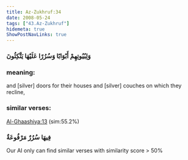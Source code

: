 ```yaml
---
title: Az-Zukhruf:34
date: 2008-05-24
tags: ["43.Az-Zukhruf"]
hidemeta: true 
ShowPostNavLinks: true 
---
```

### وَلِبُيُوتِهِمْ أَبْوَابًا وَسُرُرًا عَلَيْهَا يَتَّكِئُونَ
### meaning: 
and [silver] doors for their houses and [silver] couches on which they recline,
### similar verses: 

[Al-Ghaashiya:13](/88/13) (sim:55.2%)

### فِيهَا سُرُرٌ مَرْفُوعَةٌ

Our AI only can find similar verses with similarity score > 50% 



